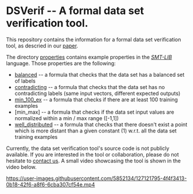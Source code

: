 # DSVerif -- A formal data set verification tool.
This repository contains the information for a formal data set verification tool, as descried in our [paper](https://arxiv.org/abs/2009.10822).

The directory [properties](./properties) contains example properties in the [*SMT-LIB*](http://smtlib.cs.uiowa.edu/) language. Those properties are the following:
- [balanced](./properties/balanced) -- a formula that checks that the data set has a balanced set of labels
- [contradicting](./properties/contradicting) -- a formula that checks that the data set has no contradicting labels (same input vectors, different expected outputs)
- [min\_100\_ex](./properties/min_100_ex) -- a formula that checks if there are at least 100 training examples
- [min\_max] -- a formula that checks if the data set input values are normalized within a min / max range ([-1,1])
- [well\_distributed](./properties/well_distributed) -- a formula that checks that there doesn't exist a point which is more distant than a given constant (1) w.r.t. all the data set training examples

Currently, the data set verification tool's source code is not publicly available. If you are interested in the tool or collaboration, please do not hesitate to [contact us](mailto:jorge.lopez-c@airbus.com,maxime.labonne@airbus.com,claude.poletti@airbus.com?subject=Regarding%20the%20data%20set%20verification%20tool...). A small video showcasing the tool is shown in the video below.

https://user-images.githubusercontent.com/5852134/127121795-4f4f3413-0b18-42f6-a8f6-6cba307cf54e.mp4
